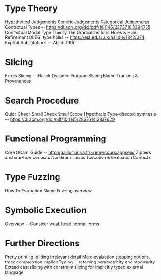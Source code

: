 # Type Theory
Hypothetical Judgements
Generic Judgements
Categorical Judgements
Contextual Types -- https://dl.acm.org/doi/pdf/10.1145/3373718.3394735
Contextual Modal Type Theory
The Gradualizer
Idris Holes & Hole Refinement
OLEG, type holes -- https://era.ed.ac.uk/handle/1842/374
Explicit Substitutions -- Abadi 1991


# Slicing
Errors Slicing -- Haack
Dynamic Program Slicing
Blame Tracking & Provenances

# Search Procedure
Quick Check
Small Check
Small Scope Hypothesis
Type-directed synthesis -- https://dl.acm.org/doi/pdf/10.1145/2837614.2837629

# Functional Programming
Core OCaml Guide -- http://gallium.inria.fr/~remy/cours/appsem/
Zippers and one-hole contexts
Nondeterministic Execution & Evaluation Contexts

# Type Fuzzing
How To Evaluation Blame
Fuzzing overview

# Symbolic Execution
Overview -- Consider weak head normal forms

# Further Directions
Pretty printing, eliding irrelevant detail
More evaluation stepping options, trace compression
Implicit Typing -- retaining parametricity and modularity
Extend cast slicing with constraint slicing for implicitly typed external language